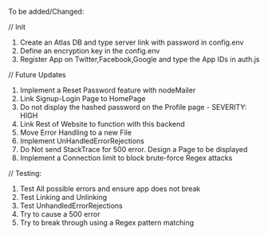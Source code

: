 To be added/Changed:

// Init

1. Create an Atlas DB and type server link with password in config.env
2. Define an encryption key in the config.env
3. Register App on Twitter,Facebook,Google and type the App IDs in auth.js

// Future Updates

1. Implement a Reset Password feature with nodeMailer
2. Link Signup-Login Page to HomePage
3. Do not display the hashed password on the Profile page - SEVERITY: HIGH
4. Link Rest of Website to function with this backend
5. Move Error Handling to a new File
6. Implement UnHandledErrorRejections
7. Do Not send StackTrace for 500 error. Design a Page to be displayed
8. Implement a Connection limit to block brute-force Regex attacks

// Testing:

1. Test All possible errors and ensure app does not break
2. Test Linking and Unlinking
3. Test UnhandledErrorRejections
4. Try to cause a 500 error
5. Try to break through using a Regex pattern matching
